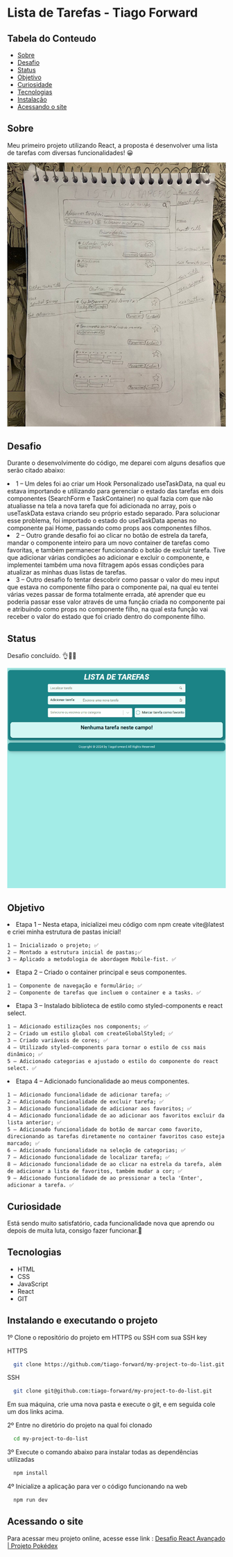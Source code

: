 # Lista de Tarefas - Tiago Forward

## Tabela do Conteudo

<ul>
<li><a href="#sobre">Sobre</a></li>
<li><a href="#desafio">Desafio</a></li>
<li><a href="#status">Status</a></li>
<li><a href="#objetivo">Objetivo</a></li>
<li><a href="#curiosidade">Curiosidade</a></li>
<li><a href="#tecnologias">Tecnologias</a></li>
<li><a href="#instalando-e-executando-o-projeto">Instalação</a></li>
<li><a href="#acessando-o-site">Acessando o site</a></li>
</ul>

## Sobre

Meu primeiro projeto utilizando React, a proposta é desenvolver uma lista de tarefas com diversas funcionalidades! 😀

![Layout do protótipo em papel do projeto](src/assets/image/paper-prototyping.jpeg)


## Desafio

Durante o desenvolvimente do código, me deparei com alguns desafios que serão citado abaixo:

<li>1 – Um deles foi ao criar um Hook Personalizado useTaskData, na qual eu estava importando e utilizando para gerenciar o estado das tarefas em dois componentes (SearchForm e TaskContainer) no qual fazia com que não atualiasse na tela a nova tarefa que foi adicionada no array, pois o useTaskData estava criando seu próprio estado separado.
Para solucionar esse problema, foi importado o estado do useTaskData apenas no componente pai Home, passando como props aos componentes filhos. 

<br/>

<li>2 – Outro grande desafio foi ao clicar no botão de estrela da tarefa, mandar o componente inteiro para um novo container de tarefas como favoritas, e também permanecer funcionando o botão de excluir tarefa. Tive que adicionar várias condições ao adicionar e excluir o componente, e implementei também uma nova filtragem após essas condições para atualizar as minhas duas listas de tarefas.

<br/>

<li>3 – Outro desafio fo tentar descobrir como passar o valor do meu input que estava no componente filho para o componente pai, na qual eu tentei várias vezes passar de forma totalmente errada, até aprender que eu poderia passar esse valor através de uma função criada no componente pai e atribuíndo como props no componente filho, na qual esta função vai receber o valor do estado que foi criado dentro do componente filho.  


## Status

Desafio concluído. 👌👨‍💻

![Layout do projeto](src/assets/gif/GIF-project.gif)

## Objetivo

<li>Etapa 1 – Nesta etapa, inicializei meu código com npm create vite@latest e criei minha estrutura de pastas inicial!

    1 – Inicializado o projeto; ✅
    2 – Montado a estrutura inicial de pastas;✅
    3 – Aplicado a metodologia de abordagem Mobile-fist. ✅

<li>Etapa 2 – Criado o container principal e seus componentes.

    1 – Componente de navegação e formulário; ✅
    2 – Componente de tarefas que incluem o container e a tasks. ✅

<li>Etapa 3 – Instalado biblioteca de estilo como styled-components e react select.

    1 – Adicionado estilizações nos components; ✅
    2 – Criado um estilo global com createGlobalStyled; ✅
    3 – Criado variáveis de cores; ✅
    4 – Utilizado styled-components para tornar o estilo de css mais dinâmico; ✅
    5 – Adicionado categorias e ajustado o estilo do componente do react select. ✅

<li>Etapa 4 – Adicionado funcionalidade ao meus componentes.

    1 – Adicionado funcionalidade de adicionar tarefa; ✅
    2 – Adicionado funcionalidade de excluir tarefa; ✅
    3 – Adicionado funcionalidade de adicionar aos favoritos; ✅
    4 – Adicionado funcionalidade de ao adicionar aos favoritos excluir da lista anterior; ✅
    5 – Adicionado funcionalidade do botão de marcar como favorito, direcionando as tarefas diretamente no container favoritos caso esteja marcado; ✅
    6 – Adicionado funcionalidade na seleção de categorias; ✅
    7 – Adicionado funcionalidade de localizar tarefa; ✅
    8 – Adicionado funcionalidade de ao clicar na estrela da tarefa, além de adicionar a lista de favoritos, também mudar a cor; ✅
    9 – Adicionado funcionalidade de ao pressionar a tecla 'Enter', adicionar a tarefa. ✅

## Curiosidade

Está sendo muito satisfatório, cada funcionalidade nova que aprendo ou depois de muita luta, consigo fazer funcionar.🥰

## Tecnologias

<ul>
<li>HTML</li>
<li>CSS</li>
<li>JavaScript</li>
<li>React</li>
<li>GIT</li>
</ul>

## Instalando e executando o projeto

1º Clone o repositório do projeto em HTTPS ou SSH com sua SSH key

HTTPS
```bash
  git clone https://github.com/tiago-forward/my-project-to-do-list.git
```

SSH
```bash
  git clone git@github.com:tiago-forward/my-project-to-do-list.git
```

Em sua máquina, crie uma nova pasta e execute o git, e em seguida cole um dos links acima.
<br>

2º Entre no diretório do projeto na qual foi clonado

```bash
  cd my-project-to-do-list
```

3º Execute o comando abaixo para instalar todas as dependências utilizadas

```bash
  npm install
```

4º Inicialize a aplicação para ver o código funcionando na web

```bash
  npm run dev
```

## Acessando o site

Para acessar meu projeto online, acesse esse link : <a href="https://desafio-react-avancado-pokedex.vercel.app/" target="_blank">Desafio React Avançado | Projeto Pokédex</a>